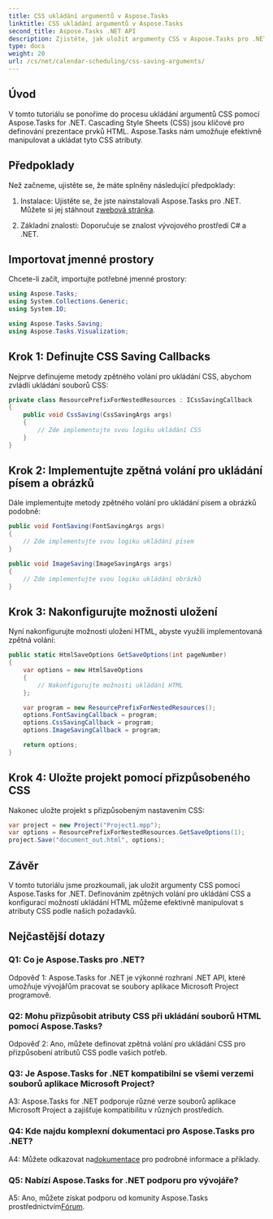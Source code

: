 ```yaml
---
title: CSS ukládání argumentů v Aspose.Tasks
linktitle: CSS ukládání argumentů v Aspose.Tasks
second_title: Aspose.Tasks .NET API
description: Zjistěte, jak uložit argumenty CSS v Aspose.Tasks pro .NET a přizpůsobit tak výstup HTML. Vylepšete prezentaci pomocí přizpůsobených nastavení CSS.
type: docs
weight: 20
url: /cs/net/calendar-scheduling/css-saving-arguments/
---
```

## Úvod

V tomto tutoriálu se ponoříme do procesu ukládání argumentů CSS pomocí Aspose.Tasks for .NET. Cascading Style Sheets (CSS) jsou klíčové pro definování prezentace prvků HTML. Aspose.Tasks nám umožňuje efektivně manipulovat a ukládat tyto CSS atributy.

## Předpoklady

Než začneme, ujistěte se, že máte splněny následující předpoklady:

1.  Instalace: Ujistěte se, že jste nainstalovali Aspose.Tasks pro .NET. Můžete si jej stáhnout z[webová stránka](https://releases.aspose.com/tasks/net/).

2. Základní znalosti: Doporučuje se znalost vývojového prostředí C# a .NET.

## Importovat jmenné prostory

Chcete-li začít, importujte potřebné jmenné prostory:

```csharp
using Aspose.Tasks;
using System.Collections.Generic;
using System.IO;

using Aspose.Tasks.Saving;
using Aspose.Tasks.Visualization;

```
## Krok 1: Definujte CSS Saving Callbacks

Nejprve definujeme metody zpětného volání pro ukládání CSS, abychom zvládli ukládání souborů CSS:

```csharp
private class ResourcePrefixForNestedResources : ICssSavingCallback
{
    public void CssSaving(CssSavingArgs args)
    {
        // Zde implementujte svou logiku ukládání CSS
    }
}
```

## Krok 2: Implementujte zpětná volání pro ukládání písem a obrázků

Dále implementujte metody zpětného volání pro ukládání písem a obrázků podobně:

```csharp
public void FontSaving(FontSavingArgs args)
{
    // Zde implementujte svou logiku ukládání písem
}

public void ImageSaving(ImageSavingArgs args)
{
    // Zde implementujte svou logiku ukládání obrázků
}
```

## Krok 3: Nakonfigurujte možnosti uložení

Nyní nakonfigurujte možnosti uložení HTML, abyste využili implementovaná zpětná volání:

```csharp
public static HtmlSaveOptions GetSaveOptions(int pageNumber)
{
    var options = new HtmlSaveOptions
    {
        // Nakonfigurujte možnosti ukládání HTML
    };

    var program = new ResourcePrefixForNestedResources();
    options.FontSavingCallback = program;
    options.CssSavingCallback = program;
    options.ImageSavingCallback = program;

    return options;
}
```

## Krok 4: Uložte projekt pomocí přizpůsobeného CSS

Nakonec uložte projekt s přizpůsobeným nastavením CSS:

```csharp
var project = new Project("Project1.mpp");
var options = ResourcePrefixForNestedResources.GetSaveOptions(1);
project.Save("document_out.html", options);
```

## Závěr

V tomto tutoriálu jsme prozkoumali, jak uložit argumenty CSS pomocí Aspose.Tasks for .NET. Definováním zpětných volání pro ukládání CSS a konfigurací možností ukládání HTML můžeme efektivně manipulovat s atributy CSS podle našich požadavků.

## Nejčastější dotazy

### Q1: Co je Aspose.Tasks pro .NET?

Odpověď 1: Aspose.Tasks for .NET je výkonné rozhraní .NET API, které umožňuje vývojářům pracovat se soubory aplikace Microsoft Project programově.

### Q2: Mohu přizpůsobit atributy CSS při ukládání souborů HTML pomocí Aspose.Tasks?

Odpověď 2: Ano, můžete definovat zpětná volání pro ukládání CSS pro přizpůsobení atributů CSS podle vašich potřeb.

### Q3: Je Aspose.Tasks for .NET kompatibilní se všemi verzemi souborů aplikace Microsoft Project?

A3: Aspose.Tasks for .NET podporuje různé verze souborů aplikace Microsoft Project a zajišťuje kompatibilitu v různých prostředích.

### Q4: Kde najdu komplexní dokumentaci pro Aspose.Tasks pro .NET?

 A4: Můžete odkazovat na[dokumentace](https://reference.aspose.com/tasks/net/) pro podrobné informace a příklady.

### Q5: Nabízí Aspose.Tasks for .NET podporu pro vývojáře?

 A5: Ano, můžete získat podporu od komunity Aspose.Tasks prostřednictvím[Fórum](https://forum.aspose.com/c/tasks/15).